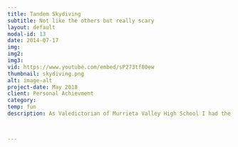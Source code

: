 ```yaml
---
title: Tandem Skydiving
subtitle: Not like the others but really scary
layout: default
modal-id: 13
date: 2014-07-17
img: 
img2: 
img3: 
vid: https://www.youtube.com/embed/sP273tf80ew
thumbnail: skydiving.png
alt: image-alt
project-date: May 2018
client: Personal Achievment
category:
temp: fun
description: As Valedictorian of Murrieta Valley High School I had the opportunity to give a speech to my peers summarizing our time together and offering some words of advice for the future. <p></p> Honestly though, I was mostly just excited for the opportunity to ask to be on the TV-show Survivor. It's always been a dream of mine to be on the show and I felt like this platform would be a fun way of 'spicing up' my audition tape. Not super noble or anything, but I still have the dream and I hope that one day I'll be able to play. I'm confident I'd win. <p></p> Check out the first 45 seconds of my speech if you are interested in hearing the Survivor stuff! <br> (I had to go off-script so watch the Principal and Superintendent's expressions if you want to see a bit of anxiety) 



---
```

